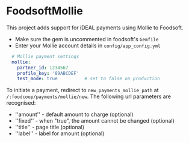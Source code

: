 FoodsoftMollie
==============

This project adds support for iDEAL payments using Mollie to Foodsoft.

* Make sure the gem is uncommented in foodsoft's `Gemfile`
* Enter your Mollie account details in `config/app_config.yml`

```yaml
  # Mollie payment settings
  mollie:
    partner_id: 1234567
    profile_key: '89ABCDEF'
    test_mode: true          # set to false on production
```

To initiate a payment, redirect to `new_payments_mollie_path` at `/:foodcoop/payments/mollie/new`.
The following url parameters are recognised:
* ''amount'' - default amount to charge (optional)
* ''fixed'' - when "true", the amount cannot be changed (optional)
* ''title'' - page title (optional)
* ''label'' - label for amount (optional)

